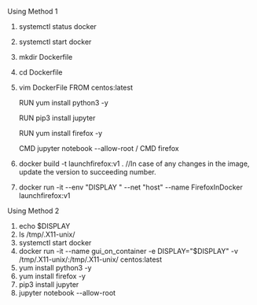 Using Method 1
1. systemctl status docker
2. systemctl start docker
3. mkdir Dockerfile
4. cd Dockerfile
5. vim DockerFile
    FROM centos:latest
    
    RUN yum install python3 -y
    
    RUN pip3 install jupyter
    
    RUN yum install firefox -y
    
    CMD jupyter notebook --allow-root / CMD firefox
    
6. docker build -t launchfirefox:v1 . //In case of any changes in the image, update the version to succeeding number.
7. docker run -it --env "DISPLAY " --net "host" --name FirefoxInDocker launchfirefox:v1

Using Method 2

1. echo $DISPLAY
2. ls /tmp/.X11-unix/
3. systemctl start docker
4. docker run -it --name gui_on_container -e DISPLAY="$DISPLAY" -v /tmp/.X11-unix/:/tmp/.X11-unix/ centos:latest
5. yum install python3 -y
6. yum install firefox -y
7. pip3 install jupyter
8. jupyter notebook --allow-root
